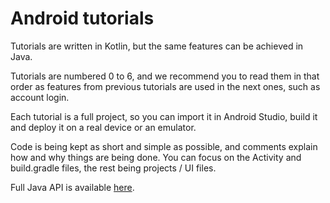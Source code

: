 Android tutorials
====================

Tutorials are written in Kotlin, but the same features can be achieved in Java.

Tutorials are numbered 0 to 6, and we recommend you to read them in that order as features from previous tutorials are used in the next ones, such as account login.

Each tutorial is a full project, so you can import it in Android Studio, build it and deploy it on a real device or an emulator.

Code is being kept as short and simple as possible, and comments explain how and why things are being done. 
You can focus on the Activity and build.gradle files, the rest being projects / UI files.

Full Java API is available [here](http://linphone.org/snapshots/docs/liblinphone/latest/java).